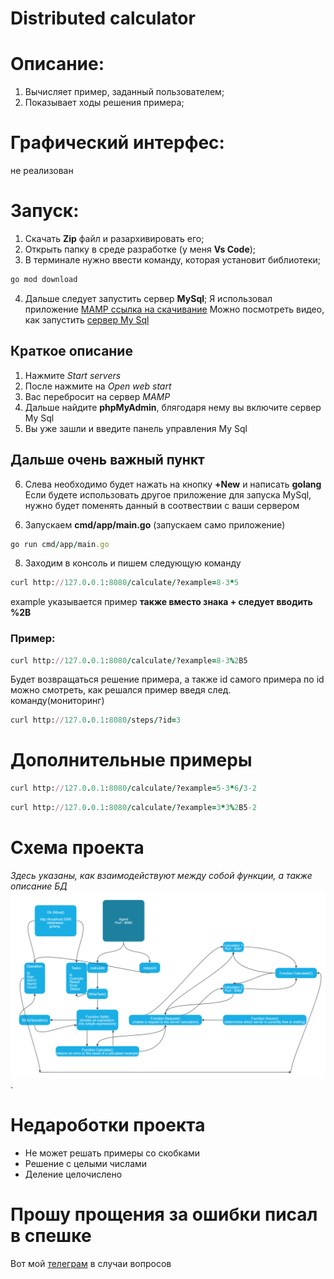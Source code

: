 # Distributed calculator
# Описание: 
1) Вычисляет пример, заданный пользователем;
2) Показывает ходы решения примера;

# Графический интерфес: 
не реализован

# Запуск:
1) Скачать **Zip** файл и разархивировать его;
2) Открыть папку в среде разработке (у меня **Vs Code**);
3) В терминале нужно ввести команду, которая установит библиотеки;
```rb
go mod download
```
4) Дальше следует запустить сервер **MySql**;
Я использовал приложение [MAMP ссылка на скачивание](https://www.mamp.info/en/downloads/)
Можно посмотреть видео, как запустить [сервер My Sql](https://www.youtube.com/watch?v=4Wf__mTxm8M)

## Краткое описание
1. Нажмите *Start servers*
2. После нажмите на *Open web start*
3. Вас перебросит на сервер *MAMP*
4. Дальше найдите **phpMyAdmin**, блягодаря нему вы включите сервер My Sql
5. Вы уже зашли и введите панель управления My Sql
## Дальше очень важный пункт
6. Слева необходимо будет нажать на кнопку **+New** и написать **golang**
Если будете использовать другое приложение для запуска MySql,
нужно будет поменять данный в соотвествии с ваши сервером

6) Запускаем **cmd/app/main.go** (запускаем само приложение)
```rb
go run cmd/app/main.go
```
8) Заходим в консоль и пишем следующую команду
```rb
curl http://127.0.0.1:8080/calculate/?example=8-3*5
```
example указывается пример **также вместо знака + следует вводить %2B**

### Пример:
```rb
curl http://127.0.0.1:8080/calculate/?example=8-3%2B5
```

Будет возвращаться решение примера, а также id самого примера
по id можно смотреть, как решался пример введя след. команду(мониторинг)
```rb
curl http://127.0.0.1:8080/steps/?id=3
```

# Дополнительные примеры
```rb
curl http://127.0.0.1:8080/calculate/?example=5-3*6/3-2
```
```rb
curl http://127.0.0.1:8080/calculate/?example=3*3%2B5-2
```
# Схема проекта 
*Здесь указаны, как взаимодействуют между собой функции, а также описание БД*
![Alt text](https://github.com/tantoni228/server_calculator/blob/main/app_server_calculator.png).

# Недароботки проекта
+ Не может решать примеры со скобками
+ Решение с целыми числами
+ Деление целочислено

# Прошу прощения за ошибки писал в спешке

Вот мой [телеграм](https://t.me/sadlarfox) в случаи вопросов
